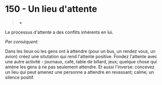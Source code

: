 # 150 - Un lieu d'attente

> *

Le processus d'attente a des conflits inhérents en lui. 

_Par conséquent:_

Dans les lieux où les gens ont à attendre (pour un bus, un rendez vous, un avion) créez une situtation qui rend l'attente positive. Fondez l'attente avec une autre activité - journaux, café, table de billard, jeux; quelque chose qui amène les gens à ne pas seulement attendre. Et aussi l'inverse: concevez un lieu qui peut amenez une personne a attendre en revassant; calme; un silence positif.
